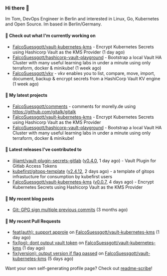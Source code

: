 ### Hi there 👋

Im Tom, DevOps Engineer in Berlin and interested in Linux, Go, Kubernetes and Open Source.
Im based in Berlin/Germany.

#### 👷 Check out what I'm currently working on

- [FalcoSuessgott/vault-kubernetes-kms](https://github.com/FalcoSuessgott/vault-kubernetes-kms) - Encrypt Kubernetes Secrets using Hashicorp Vault as the KMS Provider (1 day ago)
- [FalcoSuessgott/hashicorp-vault-playground](https://github.com/FalcoSuessgott/hashicorp-vault-playground) - Bootstrap a local Vault HA Cluster with many useful learning labs in under a minute using only terraform, docker &amp; minikube! (1 week ago)
- [FalcoSuessgott/vkv](https://github.com/FalcoSuessgott/vkv) - vkv enables you to list, compare, move, import, document, backup &amp; encrypt secrets from a HashiCorp Vault KV engine (1 week ago)

#### 🌱 My latest projects

- [FalcoSuessgott/comments](https://github.com/FalcoSuessgott/comments) - comments for morelly.de using https://github.com/gitalk/gitalk
- [FalcoSuessgott/vault-kubernetes-kms](https://github.com/FalcoSuessgott/vault-kubernetes-kms) - Encrypt Kubernetes Secrets using Hashicorp Vault as the KMS Provider
- [FalcoSuessgott/hashicorp-vault-playground](https://github.com/FalcoSuessgott/hashicorp-vault-playground) - Bootstrap a local Vault HA Cluster with many useful learning labs in under a minute using only terraform, docker &amp; minikube!

#### 🔭 Latest releases I've contributed to

- [ilijamt/vault-plugin-secrets-gitlab](https://github.com/ilijamt/vault-plugin-secrets-gitlab) ([v0.4.0](https://github.com/ilijamt/vault-plugin-secrets-gitlab/releases/tag/v0.4.0), 1 day ago) - Vault Plugin for Gitlab Access Tokens
- [kubefirst/gitops-template](https://github.com/kubefirst/gitops-template) ([v2.4.12](https://github.com/kubefirst/gitops-template/releases/tag/v2.4.12), 2 days ago) - a template of gitops infrastucture for consumption by kubefirst users
- [FalcoSuessgott/vault-kubernetes-kms](https://github.com/FalcoSuessgott/vault-kubernetes-kms) ([v0.0.7](https://github.com/FalcoSuessgott/vault-kubernetes-kms/releases/tag/v0.0.7), 4 days ago) - Encrypt Kubernetes Secrets using Hashicorp Vault as the KMS Provider

#### 📜 My recent blog posts

- [Git: GPG sign multiple previous commits](https://morelly.de/post/20240328_git_gpg_sign_commits/) (3 months ago)

#### 🔨 My recent Pull Requests

- [feat(auth): support approle](https://github.com/FalcoSuessgott/vault-kubernetes-kms/pull/87) on [FalcoSuessgott/vault-kubernetes-kms](https://github.com/FalcoSuessgott/vault-kubernetes-kms) (1 day ago)
- [fix(log): dont output vault token](https://github.com/FalcoSuessgott/vault-kubernetes-kms/pull/86) on [FalcoSuessgott/vault-kubernetes-kms](https://github.com/FalcoSuessgott/vault-kubernetes-kms) (1 day ago)
- [fix(version): output version if flag passed](https://github.com/FalcoSuessgott/vault-kubernetes-kms/pull/84) on [FalcoSuessgott/vault-kubernetes-kms](https://github.com/FalcoSuessgott/vault-kubernetes-kms) (5 days ago)

Want your own self-generating profile page? Check out [readme-scribe](https://github.com/muesli/readme-scribe)!